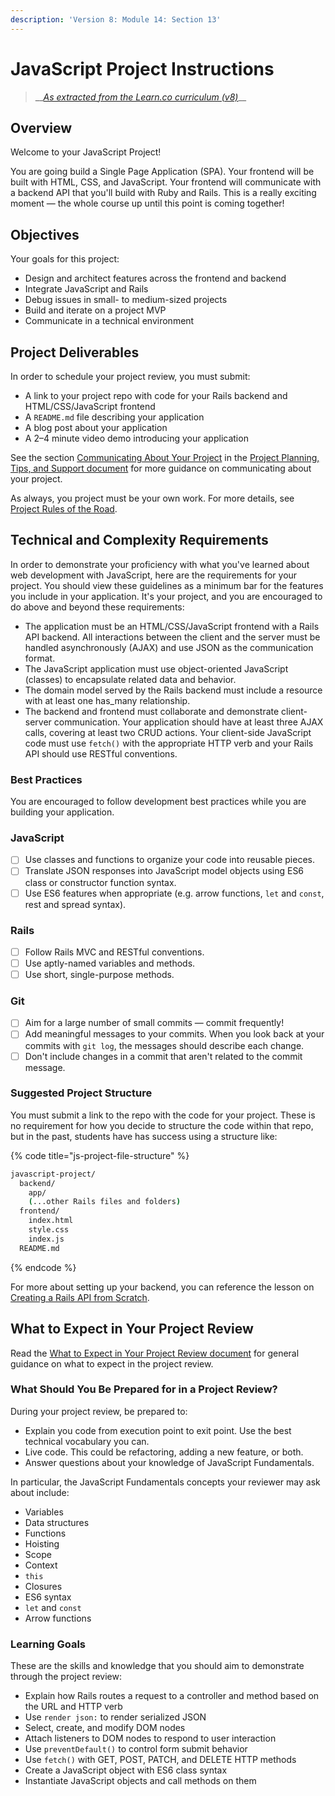 ```yaml
---
description: 'Version 8: Module 14: Section 13'
---
```


# JavaScript Project Instructions

> \_\_[_As extracted from the Learn.co curriculum \(v8\)_](https://learn.co/tracks/full-stack-web-development-v8/module-14-front-end-web-programming-in-javascript/section-13-project-mode/javascript-project-instructions)\_\_

## Overview

Welcome to your JavaScript Project!

You are going build a Single Page Application \(SPA\). Your frontend will be built with HTML, CSS, and JavaScript. Your frontend will communicate with a backend API that you'll build with Ruby and Rails. This is a really exciting moment — the whole course up until this point is coming together!

## Objectives

Your goals for this project:

* Design and architect features across the frontend and backend
* Integrate JavaScript and Rails
* Debug issues in small- to medium-sized projects
* Build and iterate on a project MVP
* Communicate in a technical environment

## Project Deliverables

In order to schedule your project review, you must submit:

* A link to your project repo with code for your Rails backend and HTML/CSS/JavaScript frontend
* A `README.md` file describing your application
* A blog post about your application
* A 2–4 minute video demo introducing your application

See the section [Communicating About Your Project](https://github.com/learn-co-students/js-spa-project-instructions-v-000/blob/master/project-planning-tips.md#communicating-about-your-project) in the [Project Planning, Tips, and Support document](https://github.com/learn-co-students/js-spa-project-instructions-v-000/blob/master/project-planning-tips.md) for more guidance on communicating about your project.

As always, you project must be your own work. For more details, see [Project Rules of the Road](https://github.com/learn-co-students/js-spa-project-instructions-v-000/blob/master/project-rules-of-the-road.md).

## Technical and Complexity Requirements

In order to demonstrate your proficiency with what you've learned about web development with JavaScript, here are the requirements for your project. You should view these guidelines as a minimum bar for the features you include in your application. It's your project, and you are encouraged to do above and beyond these requirements:

* The application must be an HTML/CSS/JavaScript frontend with a Rails API backend. All interactions between the client and the server must be handled asynchronously \(AJAX\) and use JSON as the communication format.
* The JavaScript application must use object-oriented JavaScript \(classes\) to encapsulate related data and behavior.
* The domain model served by the Rails backend must include a resource with at least one has\_many relationship.
* The backend and frontend must collaborate and demonstrate client-server communication. Your application should have at least three AJAX calls, covering at least two CRUD actions. Your client-side JavaScript code must use `fetch()` with the appropriate HTTP verb and your Rails API should use RESTful conventions.

### Best Practices

You are encouraged to follow development best practices while you are building your application.

### JavaScript

* [ ] Use classes and functions to organize your code into reusable pieces.
* [ ] Translate JSON responses into JavaScript model objects using ES6 class or constructor function syntax.
* [ ] Use ES6 features when appropriate \(e.g. arrow functions, `let` and `const`, rest and spread syntax\).

### Rails

* [ ] Follow Rails MVC and RESTful conventions.
* [ ] Use aptly-named variables and methods.
* [ ] Use short, single-purpose methods.

### Git

* [ ] Aim for a large number of small commits — commit frequently!
* [ ] Add meaningful messages to your commits. When you look back at your commits with `git log`, the messages should describe each change.
* [ ] Don't include changes in a commit that aren't related to the commit message.

### Suggested Project Structure

You must submit a link to the repo with the code for your project. These is no requirement for how you decide to structure the code within that repo, but in the past, students have has success using a structure like:

{% code title="js-project-file-structure" %}
```bash
javascript-project/
  backend/
    app/
    (...other Rails files and folders)
  frontend/
    index.html
    style.css
    index.js
  README.md
```
{% endcode %}

For more about setting up your backend, you can reference the lesson on [Creating a Rails API from Scratch](../mod-14-fewpjs-section-6-rails-as-an-api/creating-a-rails-api-from-scratch.md).

## What to Expect in Your Project Review

Read the [What to Expect in Your Project Review document](https://github.com/learn-co-students/js-spa-project-instructions-v-000/blob/master/what-to-expect-in-project-reviews.md) for general guidance on what to expect in the project review.

### What Should You Be Prepared for in a Project Review?

During your project review, be prepared to:

* Explain you code from execution point to exit point. Use the best technical vocabulary you can.
* Live code. This could be refactoring, adding a new feature, or both.
* Answer questions about your knowledge of JavaScript Fundamentals.

In particular, the JavaScript Fundamentals concepts your reviewer may ask about include:

* Variables
* Data structures
* Functions
* Hoisting
* Scope
* Context
* `this`
* Closures
* ES6 syntax
* `let` and `const`
* Arrow functions

### Learning Goals

These are the skills and knowledge that you should aim to demonstrate through the project review:

* Explain how Rails routes a request to a controller and method based on the URL and HTTP verb
* Use `render json:` to render serialized JSON
* Select, create, and modify DOM nodes
* Attach listeners to DOM nodes to respond to user interaction
* Use `preventDefault()` to control form submit behavior
* Use `fetch()` with GET, POST, PATCH, and DELETE HTTP methods
* Create a JavaScript object with ES6 class syntax
* Instantiate JavaScript objects and call methods on them

